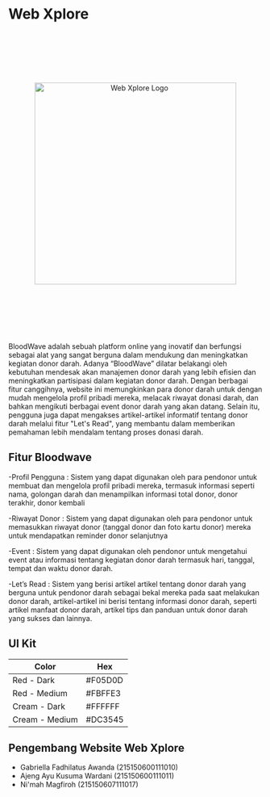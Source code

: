 # Web Xplore
<p align="center" style="padding-top: 100px; padding-bottom: 100px;">
  <a href="https://web-xplore-orpin.vercel.app/" target="_blank">
    <img src="" width="400" alt="Web Xplore Logo">
  </a>
</p>

BloodWave adalah sebuah platform online yang inovatif dan berfungsi sebagai alat yang sangat berguna dalam mendukung dan meningkatkan kegiatan donor darah. Adanya “BloodWave” dilatar belakangi oleh kebutuhan mendesak akan manajemen donor darah yang lebih efisien dan meningkatkan partisipasi dalam kegiatan donor darah. Dengan berbagai fitur canggihnya, website ini memungkinkan para donor darah untuk dengan mudah mengelola profil pribadi mereka, melacak riwayat donasi darah, dan bahkan mengikuti berbagai event donor darah yang akan datang. Selain itu, pengguna juga dapat mengakses artikel-artikel informatif tentang donor darah melalui fitur "Let's Read", yang membantu dalam memberikan pemahaman lebih mendalam tentang proses donasi darah. 

## Fitur Bloodwave
-Profil Pengguna : Sistem yang dapat digunakan oleh para pendonor untuk membuat dan mengelola profil pribadi mereka, termasuk informasi seperti nama, golongan darah dan menampilkan informasi total donor, donor terakhir, donor kembali

-Riwayat Donor : Sistem yang dapat digunakan oleh para pendonor untuk memasukkan riwayat donor (tanggal donor dan foto kartu donor) mereka untuk mendapatkan reminder donor selanjutnya

-Event : Sistem yang dapat digunakan oleh pendonor untuk mengetahui event atau informasi tentang kegiatan donor darah termasuk hari, tanggal, tempat dan waktu donor darah.

-Let’s Read : Sistem yang berisi artikel artikel tentang donor darah yang berguna untuk pendonor darah sebagai bekal mereka pada saat melakukan donor darah, artikel-artikel ini berisi tentang informasi donor darah, seperti artikel manfaat donor darah, artikel tips dan panduan untuk donor darah yang sukses dan lainnya.


## UI Kit
| Color         | Hex     |
| ---           | ---     |
| Red - Dark    | #F05D0D |
| Red - Medium  | #FBFFE3 |
| Cream - Dark  | #FFFFFF |
| Cream - Medium| #DC3545 |


## Pengembang Website Web Xplore
  - Gabriella Fadhilatus Awanda    (215150600111010)
  - Ajeng Ayu Kusuma Wardani       (215150600111011)
  - Ni'mah Magfiroh                (215150607111017)
